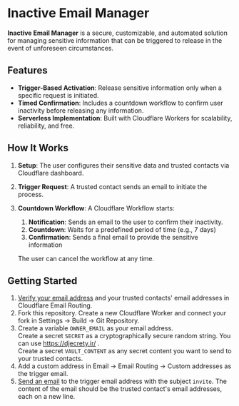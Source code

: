 # Inactive Email Manager
**Inactive Email Manager** is a secure, customizable, and automated solution for managing sensitive information that can be triggered to release in the event of unforeseen circumstances.

## Features
- **Trigger-Based Activation**: Release sensitive information only when a specific request is initiated.
- **Timed Confirmation**: Includes a countdown workflow to confirm user inactivity before releasing any information.
- **Serverless Implementation**: Built with Cloudflare Workers for scalability, reliability, and free.

## How It Works
1. **Setup**: The user configures their sensitive data and trusted contacts via Cloudflare dashboard.
2. **Trigger Request**: A trusted contact sends an email to initiate the process.
3. **Countdown Workflow**: A Cloudflare Workflow starts:
    1. **Notification**: Sends an email to the user to confirm their inactivity.
    2. **Countdown**: Waits for a predefined period of time (e.g., 7 days)
    3. **Confirmation**: Sends a final email to provide the sensitive information

    The user can cancel the workflow at any time.

## Getting Started
1. [Verify your email address](https://developers.cloudflare.com/email-routing/get-started/enable-email-routing/) and your trusted contacts' email addresses in Cloudflare Email Routing.
2. Fork this repository. Create a new Cloudflare Worker and connect your fork in Settings -> Build -> Git Repository.
3. Create a variable `OWNER_EMAIL` as your email address.  
   Create a secret `SECRET` as a cryptographically secure random string. You can use https://djecrety.ir/ .  
   Create a secret `VAULT_CONTENT` as any secret content you want to send to your trusted contacts.
4. Add a custom address in Email -> Email Routing -> Custom addresses as the trigger email.
5. [Send an email](mailto:trigger@example.com?subject=invite&body=List%20your%20contacts%3A%0A) to the trigger email address with the subject `invite`. The content of the email should be the trusted contact's email addresses, each on a new line.
